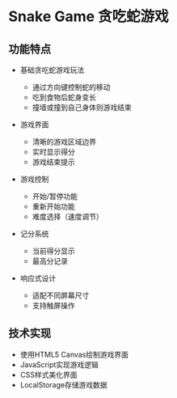 # Snake Game 贪吃蛇游戏

## 功能特点

- 基础贪吃蛇游戏玩法
  - 通过方向键控制蛇的移动
  - 吃到食物后蛇身变长
  - 撞墙或撞到自己身体则游戏结束
  
- 游戏界面
  - 清晰的游戏区域边界
  - 实时显示得分
  - 游戏结束提示
  
- 游戏控制
  - 开始/暂停功能
  - 重新开始功能
  - 难度选择（速度调节）
  
- 记分系统
  - 当前得分显示
  - 最高分记录
  
- 响应式设计
  - 适配不同屏幕尺寸
  - 支持触屏操作

## 技术实现

- 使用HTML5 Canvas绘制游戏界面
- JavaScript实现游戏逻辑
- CSS样式美化界面
- LocalStorage存储游戏数据
